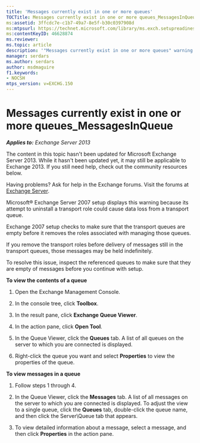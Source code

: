 ```yaml
---
title: 'Messages currently exist in one or more queues'
TOCTitle: Messages currently exist in one or more queues_MessagesInQueue
ms:assetid: 3ffcdc7e-c1b7-49a7-8e5f-b30c0397908d
ms:mtpsurl: https://technet.microsoft.com/library/ms.exch.setupreadiness.messagesinqueue(v=EXCHG.150)
ms:contentKeyID: 46628874
ms.reviewer: 
ms.topic: article
description: '"Messages currently exist in one or more queues" warning in Microsoft Exchange'
manager: serdars
ms.author: serdars
author: msdmaguire
f1.keywords:
- NOCSH
mtps_version: v=EXCHG.150
---
```


# Messages currently exist in one or more queues\_MessagesInQueue

_**Applies to:** Exchange Server 2013_

The content in this topic hasn't been updated for Microsoft Exchange Server 2013. While it hasn't been updated yet, it may still be applicable to Exchange 2013. If you still need help, check out the community resources below.

Having problems? Ask for help in the Exchange forums. Visit the forums at [Exchange Server](https://social.technet.microsoft.com/forums/office/home?category=exchangeserver).

Microsoft® Exchange Server 2007 setup displays this warning because its attempt to uninstall a transport role could cause data loss from a transport queue.

Exchange 2007 setup checks to make sure that the transport queues are empty before it removes the roles associated with managing those queues.

If you remove the transport roles before delivery of messages still in the transport queues, those messages may be held indefinitely.

To resolve this issue, inspect the referenced queues to make sure that they are empty of messages before you continue with setup.

**To view the contents of a queue**

1. Open the Exchange Management Console.

2. In the console tree, click **Toolbox**.

3. In the result pane, click **Exchange Queue Viewer**.

4. In the action pane, click **Open Tool**.

5. In the Queue Viewer, click the **Queues** tab. A list of all queues on the server to which you are connected is displayed.

6. Right-click the queue you want and select **Properties** to view the properties of the queue.

**To view messages in a queue**

1. Follow steps 1 through 4.

2. In the Queue Viewer, click the **Messages** tab. A list of all messages on the server to which you are connected is displayed. To adjust the view to a single queue, click the **Queues** tab, double-click the queue name, and then click the Server\\Queue tab that appears.

3. To view detailed information about a message, select a message, and then click **Properties** in the action pane.
